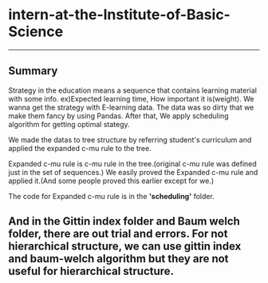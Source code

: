 # intern-at-the-Institute-of-Basic-Science

------
## Summary

Strategy in the education means a sequence that contains learning material with some info. ex)Expected learning time, How important it is(weight).
We wanna get the strategy with E-learning data.
The data was so dirty that we make them fancy by using Pandas.
After that, We apply scheduling algorithm for getting optimal stategy.

We made the datas to tree structure by referring student's curriculum and applied the expanded c-mu rule to the tree.

Expanded c-mu rule is c-mu rule in the tree.(original c-mu rule was defined just in the set of sequences.)
We easily proved the Expanded c-mu rule and applied it.(And some people proved this earlier except for we.)

The code for Expanded c-mu rule is in the **'scheduling'** folder.

And in the Gittin index folder and Baum welch folder, there are out trial and errors.
For not hierarchical structure, we can use gittin index and baum-welch algorithm but they are not useful for hierarchical structure.
------
